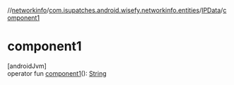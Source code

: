//[networkinfo](../../../index.md)/[com.isupatches.android.wisefy.networkinfo.entities](../index.md)/[IPData](index.md)/[component1](component1.md)

# component1

[androidJvm]\
operator fun [component1](component1.md)(): [String](https://kotlinlang.org/api/latest/jvm/stdlib/kotlin/-string/index.html)
